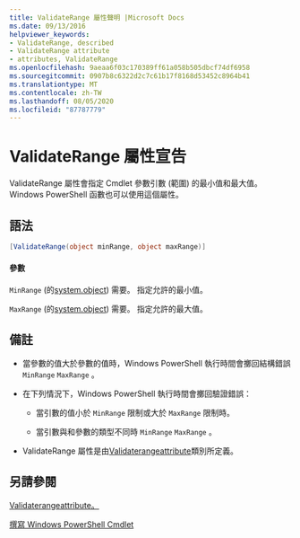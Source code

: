 ```yaml
---
title: ValidateRange 屬性聲明 |Microsoft Docs
ms.date: 09/13/2016
helpviewer_keywords:
- ValidateRange, described
- ValidateRange attribute
- attributes, ValidateRange
ms.openlocfilehash: 9aeaa6f03c170389ff61a058b505dbcf74df6958
ms.sourcegitcommit: 0907b8c6322d2c7c61b17f8168d53452c8964b41
ms.translationtype: MT
ms.contentlocale: zh-TW
ms.lasthandoff: 08/05/2020
ms.locfileid: "87787779"
---
```

# <a name="validaterange-attribute-declaration"></a>ValidateRange 屬性宣告

ValidateRange 屬性會指定 Cmdlet 參數引數 (範圍) 的最小值和最大值。 Windows PowerShell 函數也可以使用這個屬性。

## <a name="syntax"></a>語法

```csharp
[ValidateRange(object minRange, object maxRange)]
```

#### <a name="parameters"></a>參數

`MinRange` (的[system.object](/dotnet/api/system.object)) 需要。 指定允許的最小值。

`MaxRange` (的[system.object](/dotnet/api/system.object)) 需要。 指定允許的最大值。

## <a name="remarks"></a>備註

- 當參數的值大於參數的值時，Windows PowerShell 執行時間會擲回結構錯誤 `MinRange` `MaxRange` 。

- 在下列情況下，Windows PowerShell 執行時間會擲回驗證錯誤：

  - 當引數的值小於 `MinRange` 限制或大於 `MaxRange` 限制時。

  - 當引數與和參數的類型不同時 `MinRange` `MaxRange` 。

- ValidateRange 屬性是由[Validaterangeattribute](/dotnet/api/System.Management.Automation.ValidateRangeAttribute)類別所定義。

## <a name="see-also"></a>另請參閱

[Validaterangeattribute。](/dotnet/api/System.Management.Automation.ValidateRangeAttribute)

[撰寫 Windows PowerShell Cmdlet](./writing-a-windows-powershell-cmdlet.md)
